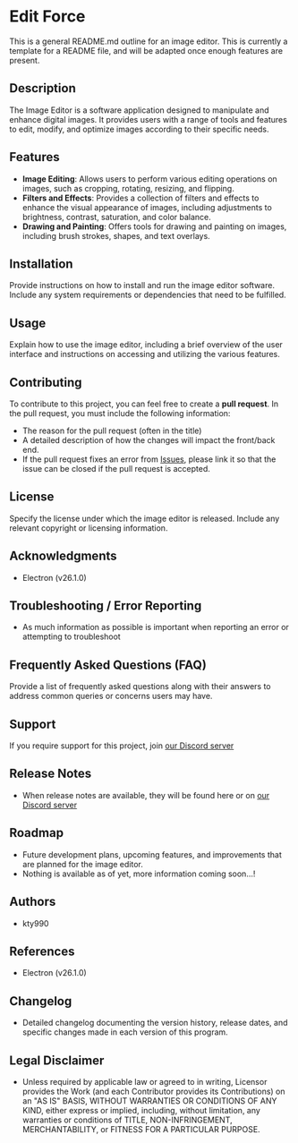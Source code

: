 # Edit Force

This is a general README.md outline for an image editor. This is currently a template for a README file, and will be adapted once enough features are present.

## Description

The Image Editor is a software application designed to manipulate and enhance digital images. It provides users with a range of tools and features to edit, modify, and optimize images according to their specific needs.

## Features

- **Image Editing**: Allows users to perform various editing operations on images, such as cropping, rotating, resizing, and flipping.
- **Filters and Effects**: Provides a collection of filters and effects to enhance the visual appearance of images, including adjustments to brightness, contrast, saturation, and color balance.
- **Drawing and Painting**: Offers tools for drawing and painting on images, including brush strokes, shapes, and text overlays.

## Installation

Provide instructions on how to install and run the image editor software. Include any system requirements or dependencies that need to be fulfilled.

## Usage

Explain how to use the image editor, including a brief overview of the user interface and instructions on accessing and utilizing the various features.

## Contributing

To contribute to this project, you can feel free to create a **pull request**. In the pull request, you must include the following information:

- The reason for the pull request (often in the title)
- A detailed description of how the changes will impact the front/back end.
- If the pull request fixes an error from [Issues](https://github.com/kty990/EditForce/issues), please link it so that the issue can be closed if the pull request is accepted.

## License

Specify the license under which the image editor is released. Include any relevant copyright or licensing information.

## Acknowledgments

- Electron (v26.1.0)

## Troubleshooting / Error Reporting

- As much information as possible is important when reporting an error or attempting to troubleshoot

## Frequently Asked Questions (FAQ)

Provide a list of frequently asked questions along with their answers to address common queries or concerns users may have.

## Support

 If you require support for this project, join [our Discord server](https://discord.gg/7YbWnNpsU5)

## Release Notes

- When release notes are available, they will be found here or on [our Discord server](https://discord.gg/7YbWnNpsU5)

## Roadmap

- Future development plans, upcoming features, and improvements that are planned for the image editor.
- Nothing is available as of yet, more information coming soon...!

## Authors

- kty990

## References

- Electron (v26.1.0)

## Changelog

- Detailed changelog documenting the version history, release dates, and specific changes made in each version of this program.

## Legal Disclaimer

- Unless required by applicable law or agreed to in writing, Licensor provides the Work (and each Contributor provides its Contributions) on an "AS IS" BASIS, WITHOUT WARRANTIES OR CONDITIONS OF ANY KIND, either express or implied, including, without limitation, any warranties or conditions of TITLE, NON-INFRINGEMENT, MERCHANTABILITY, or FITNESS FOR A PARTICULAR PURPOSE.

